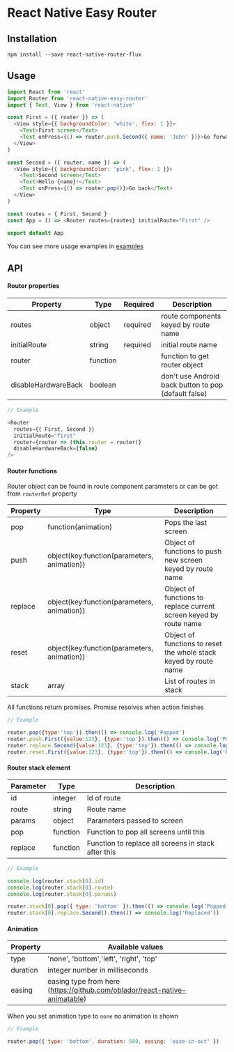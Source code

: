 # React Native Easy Router

## Installation

```
npm install --save react-native-router-flux
```

## Usage

```javascript
import React from 'react'
import Router from 'react-native-easy-router'
import { Text, View } from 'react-native'

const First = ({ router }) => (
  <View style={{ backgroundColor: 'white', flex: 1 }}>
    <Text>First screen</Text>
    <Text onPress={() => router.push.Second({ name: 'John' })}>Go forward</Text>
  </View>
)

const Second = ({ router, name }) => (
  <View style={{ backgroundColor: 'pink', flex: 1 }}>
    <Text>Second screen</Text>
    <Text>Hello {name}!</Text>
    <Text onPress={() => router.pop()}>Go back</Text>
  </View>
)

const routes = { First, Second }
const App = () => <Router routes={routes} initialRoute="First" />

export default App
```

You can see more usage examples in [examples](https://github.com/sergeyshpadyrev/react-native-easy-router/tree/master/example)

## API

#### Router properties

| Property            | Type     | Required | Description                                          |
| ------------------- | -------- | -------- | ---------------------------------------------------- |
| routes              | object   | required | route components keyed by route name                 |
| initialRoute        | string   | required | initial route name                                   |
| router              | function |          | function to get router object                        |
| disableHardwareBack | boolean  |          | don't use Android back button to pop (default false) |

```javascript
// Example

<Router
  routes={{ First, Second }}
  initialRoute="first"
  router={router => (this.router = router)}
  disableHardwareBack={false}
/>
```

#### Router functions

Router object can be found in route component parameters or can be got from `routerRef` property

| Property | Type                                        | Description                                                       |
| -------- | ------------------------------------------- | ----------------------------------------------------------------- |
| pop      | function(animation)                         | Pops the last screen                                              |
| push     | object{key:function(parameters, animation)} | Object of functions to push new screen keyed by route name        |
| replace  | object{key:function(parameters, animation)} | Object of functions to replace current screen keyed by route name |
| reset    | object{key:function(parameters, animation)} | Object of functions to reset the whole stack keyed by route name  |
| stack    | array                                       | List of routes in stack                                           |

All functions return promises. Promise resolves when action finishes

```javascript
// Example

router.pop({type:'top'}).then(() => console.log('Popped')
router.push.First({value:123}, {type:'top'}).then(() => console.log('Pushed'))
router.replace.Second({value:123}, {type:'top'}).then(() => console.log('Replaced'))
router.reset.First({value:123}, {type:'top'}).then(() => console.log('Reset'))
```

#### Router stack element

| Parameter | Type     | Description                                         |
| --------- | -------- | --------------------------------------------------- |
| id        | integer  | Id of route                                         |
| route     | string   | Route name                                          |
| params    | object   | Parameters passed to screen                         |
| pop       | function | Function to pop all screens until this              |
| replace   | function | Function to replace all screens in stack after this |

```javascript
// Example

console.log(router.stack[0].id)
console.log(router.stack[0].route)
console.log(router.stack[0].params)

router.stack[0].pop({ type: 'bottom' }).then(() => console.log('Popped to route'))
router.stack[0].replace.Second().then(() => console.log('Replaced'))
```

#### Animation

| Property | Available values                                                           |
| -------- | -------------------------------------------------------------------------- |
| type     | 'none', 'bottom','left', 'right', 'top'                                    |
| duration | integer number in milliseconds                                             |
| easing   | easing type from here (https://github.com/oblador/react-native-animatable) |

When you set animation type to `none` no animation is shown

```javascript
// Example

router.pop({ type: 'bottom', duration: 500, easing: 'ease-in-out' })
```
